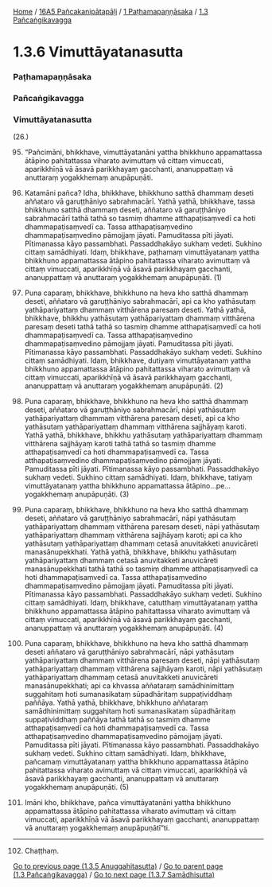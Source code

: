 
[Home](/) / [16A5 Pañcakanipātapāḷi](/tipitaka/16A5.md) / [1 Paṭhamapaṇṇāsaka](/tipitaka/16A5/1.md) / [1.3 Pañcaṅgikavagga](/tipitaka/16A5/1/1.3.md)

# 1.3.6 Vimuttāyatanasutta

### Paṭhamapaṇṇāsaka

### Pañcaṅgikavagga

### Vimuttāyatanasutta

(26.)

95. “Pañcimāni, bhikkhave, vimuttāyatanāni yattha bhikkhuno appamattassa ātāpino pahitattassa viharato avimuttaṃ vā cittaṃ vimuccati, aparikkhīṇā vā āsavā parikkhayaṃ gacchanti, ananuppattaṃ vā anuttaraṃ yogakkhemaṃ anupāpuṇāti.

96. Katamāni pañca? Idha, bhikkhave, bhikkhuno satthā dhammaṃ deseti aññataro vā garuṭṭhāniyo sabrahmacārī. Yathā yathā, bhikkhave, tassa bhikkhuno satthā dhammaṃ deseti, aññataro vā garuṭṭhāniyo sabrahmacārī tathā tathā so tasmiṃ dhamme atthapaṭisaṃvedī ca hoti dhammapaṭisaṃvedī ca. Tassa atthapaṭisaṃvedino dhammapaṭisaṃvedino pāmojjaṃ jāyati. Pamuditassa pīti jāyati. Pītimanassa kāyo passambhati. Passaddhakāyo sukhaṃ vedeti. Sukhino cittaṃ samādhiyati. Idaṃ, bhikkhave, paṭhamaṃ vimuttāyatanaṃ yattha bhikkhuno appamattassa ātāpino pahitattassa viharato avimuttaṃ vā cittaṃ vimuccati, aparikkhīṇā vā āsavā parikkhayaṃ gacchanti, ananuppattaṃ vā anuttaraṃ yogakkhemaṃ anupāpuṇāti. (1)

97. Puna caparaṃ, bhikkhave, bhikkhuno na heva kho satthā dhammaṃ deseti, aññataro vā garuṭṭhāniyo sabrahmacārī, api ca kho yathāsutaṃ yathāpariyattaṃ dhammaṃ vitthārena paresaṃ deseti. Yathā yathā, bhikkhave, bhikkhu yathāsutaṃ yathāpariyattaṃ dhammaṃ vitthārena paresaṃ deseti tathā tathā so tasmiṃ dhamme atthapaṭisaṃvedī ca hoti dhammapaṭisaṃvedī ca. Tassa atthapaṭisaṃvedino dhammapaṭisaṃvedino pāmojjaṃ jāyati. Pamuditassa pīti jāyati. Pītimanassa kāyo passambhati. Passaddhakāyo sukhaṃ vedeti. Sukhino cittaṃ samādhiyati. Idaṃ, bhikkhave, dutiyaṃ vimuttāyatanaṃ yattha bhikkhuno appamattassa ātāpino pahitattassa viharato avimuttaṃ vā cittaṃ vimuccati, aparikkhīṇā vā āsavā parikkhayaṃ gacchanti, ananuppattaṃ vā anuttaraṃ yogakkhemaṃ anupāpuṇāti. (2)

98. Puna caparaṃ, bhikkhave, bhikkhuno na heva kho satthā dhammaṃ deseti, aññataro vā garuṭṭhāniyo sabrahmacārī, nāpi yathāsutaṃ yathāpariyattaṃ dhammaṃ vitthārena paresaṃ deseti, api ca kho yathāsutaṃ yathāpariyattaṃ dhammaṃ vitthārena sajjhāyaṃ karoti. Yathā yathā, bhikkhave, bhikkhu yathāsutaṃ yathāpariyattaṃ dhammaṃ vitthārena sajjhāyaṃ karoti tathā tathā so tasmiṃ dhamme atthapaṭisaṃvedī ca hoti dhammapaṭisaṃvedī ca. Tassa atthapaṭisaṃvedino dhammapaṭisaṃvedino pāmojjaṃ jāyati. Pamuditassa pīti jāyati. Pītimanassa kāyo passambhati. Passaddhakāyo sukhaṃ vedeti. Sukhino cittaṃ samādhiyati. Idaṃ, bhikkhave, tatiyaṃ vimuttāyatanaṃ yattha bhikkhuno appamattassa ātāpino…pe…  yogakkhemaṃ anupāpuṇāti. (3)

99. Puna caparaṃ, bhikkhave, bhikkhuno na heva kho satthā dhammaṃ deseti, aññataro vā garuṭṭhāniyo sabrahmacārī, nāpi yathāsutaṃ yathāpariyattaṃ dhammaṃ vitthārena paresaṃ deseti, nāpi yathāsutaṃ yathāpariyattaṃ dhammaṃ vitthārena sajjhāyaṃ karoti; api ca kho yathāsutaṃ yathāpariyattaṃ dhammaṃ cetasā anuvitakketi anuvicāreti manasānupekkhati. Yathā yathā, bhikkhave, bhikkhu yathāsutaṃ yathāpariyattaṃ dhammaṃ cetasā anuvitakketi anuvicāreti manasānupekkhati tathā tathā so tasmiṃ dhamme atthapaṭisaṃvedī ca hoti dhammapaṭisaṃvedī ca. Tassa atthapaṭisaṃvedino dhammapaṭisaṃvedino pāmojjaṃ jāyati. Pamuditassa pīti jāyati. Pītimanassa kāyo passambhati. Passaddhakāyo sukhaṃ vedeti. Sukhino cittaṃ samādhiyati. Idaṃ, bhikkhave, catutthaṃ vimuttāyatanaṃ yattha bhikkhuno appamattassa ātāpino pahitattassa viharato avimuttaṃ vā cittaṃ vimuccati, aparikkhīṇā vā āsavā parikkhayaṃ gacchanti, ananuppattaṃ vā anuttaraṃ yogakkhemaṃ anupāpuṇāti. (4)

100. Puna caparaṃ, bhikkhave, bhikkhuno na heva kho satthā dhammaṃ deseti aññataro vā garuṭṭhāniyo sabrahmacārī, nāpi yathāsutaṃ yathāpariyattaṃ dhammaṃ vitthārena paresaṃ deseti, nāpi yathāsutaṃ yathāpariyattaṃ dhammaṃ vitthārena sajjhāyaṃ karoti, nāpi yathāsutaṃ yathāpariyattaṃ dhammaṃ cetasā anuvitakketi anuvicāreti manasānupekkhati; api ca khvassa aññataraṃ samādhinimittaṃ suggahitaṃ hoti sumanasikataṃ sūpadhāritaṃ suppaṭividdhaṃ paññāya. Yathā yathā, bhikkhave, bhikkhuno aññataraṃ samādhinimittaṃ suggahitaṃ hoti sumanasikataṃ sūpadhāritaṃ suppaṭividdhaṃ paññāya tathā tathā so tasmiṃ dhamme atthapaṭisaṃvedī ca hoti dhammapaṭisaṃvedī ca. Tassa atthapaṭisaṃvedino dhammapaṭisaṃvedino pāmojjaṃ jāyati. Pamuditassa pīti jāyati. Pītimanassa kāyo passambhati. Passaddhakāyo sukhaṃ vedeti. Sukhino cittaṃ samādhiyati. Idaṃ, bhikkhave, pañcamaṃ vimuttāyatanaṃ yattha bhikkhuno appamattassa ātāpino pahitattassa viharato avimuttaṃ vā cittaṃ vimuccati, aparikkhīṇā vā āsavā parikkhayaṃ gacchanti, ananuppattaṃ vā anuttaraṃ yogakkhemaṃ anupāpuṇāti. (5)

101. Imāni kho, bhikkhave, pañca vimuttāyatanāni yattha bhikkhuno appamattassa ātāpino pahitattassa viharato avimuttaṃ vā cittaṃ vimuccati, aparikkhīṇā vā āsavā parikkhayaṃ gacchanti, ananuppattaṃ vā anuttaraṃ yogakkhemaṃ anupāpuṇātī”ti.

---

102. Chaṭṭhaṃ.



[Go to previous page (1.3.5 Anuggahitasutta)](/tipitaka/16A5/1/1.3/1.3.5.md) / [Go to parent page (1.3 Pañcaṅgikavagga)](/tipitaka/16A5/1/1.3.md) / [Go to next page (1.3.7 Samādhisutta)](/tipitaka/16A5/1/1.3/1.3.7.md)


